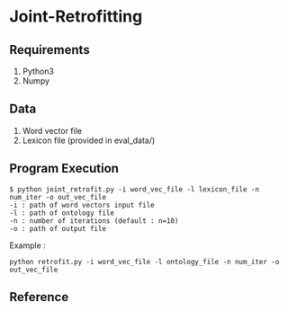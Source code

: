 # Joint-Retrofitting

## Requirements
1. Python3
2. Numpy

## Data
1. Word vector file
2. Lexicon file (provided in eval_data/)

## Program Execution

```
$ python joint_retrofit.py -i word_vec_file -l lexicon_file -n num_iter -o out_vec_file
-i : path of word vectors input file
-l : path of ontology file
-n : number of iterations (default : n=10)
-o : path of output file
```

Example : 
```
python retrofit.py -i word_vec_file -l ontology_file -n num_iter -o out_vec_file
```

## Reference

